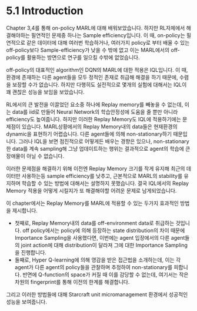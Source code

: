# 5.1 Introduction

Chapter 3,4를 통해 on-policy MARL에 대해 배워보았습니다. 하지만 RL자체에서 해결해야하는 필연적인 문제중 하나는 Sample efficiency입니다. 이 때, on-policy는 필연적으로 같은 데이터에 대해 여러번 학습하거나, 여러가지 policy로 부터 배울 수 있는 off-policy보다 Sample-efficiency가 낮을 수 밖에 없고 이는 MARL에서의 off-policy를 활용하는 방면으로 연구를 일으킬 수밖에 없었습니다. 

off-policy의 대표적인 algorithm인 DQN의 MARL에 대한 적용은 IQL입니다. 이 때, 환경에 존재하는 다른 agent들을 모두 정적인 존재로 취급해 해결을 하기 때문에, 수렴을 보장할 수가 없습니다. 하지만 다행히도 실전적으로 몇개의 실험에 대해서는 IQL이 꽤 괜찮은 성능을 보임을 보았습니다.

RL에서의 큰 발전을 이끌었던 요소중 하나에 Replay memory를 빼놓을 수 없는데, 이는 data를 iid로 만들어 Neural Network의 학습안정성에 도움을 줄 뿐만 아니라 efficiency도 높여줍니다. 하지만 이러한 Replay Memory도 IQL에 적용하기에는 문제점이 있습니다. MARL상황에서의 Replay Memory내의 data들은 현재환경의 dynamic을 표현하기 어렵습니다. 다른 agent들에 의해 non-stationary하기 때문입니다. 그러나 IQL을 보면 점진적으로 어떻게든 배우는 경향은 있으나, non-stationary한 data를 계속 sampling해 그냥 업데이트하는 행위는 결과적으로 agent의 학습에 큰 장애물이 아닐 수 없습니다.

이러한 문제점을 해결하기 위해 이전엔 Replay Memory 크기를 작게 유지해 최근의 데이터만 사용하는등 sample efficiency를 낮추고, 근본적으로 MARL의 stability를 유지하며 학습할 수 있는 방법에 대해서는 설명하지 못했습니다. 결국 IQL에서의 Replay Memory 적용을 어떻게 시킬지가 또 해결해야할 어려운 문제로 남게되었습니다.

이 chapter에서는 Replay Memory를 MARL에 적용할 수 있는 두가지 효과적인 방법을 제시합니다.

* 첫째로, Replay Memory내의 data를 off-environment data로 취급하는 것입니다. off policy에서는 policy에 의해 등장하는 state distribution의 차이 때문에 Importance Sampling을 사용했다면, 이번에는 agent 입장에서의 다른 agent들의 joint action에 대해 distribution이 달라져 그에 대한 Importance Sampling을 진행합니다. 
* 둘째로, Hyper Q-learning에 의해 영감을 받은 접근법을 소개하는데, 이는 각 agent가 다른 agent의 policy들을 관찰하며 추정하여 non-stationary를 피합니다. 반면에 Q-function의 space가 커질 때 이를 감당할 수 없는데, 여기서는 작은 차원의 fingerprint를 통해 이전의 한계를 해결합니다.

그리고 이러한 방법들에 대해 Starcraft unit micromanagement 환경에서 성공적인 성능을 보여줍니다.

